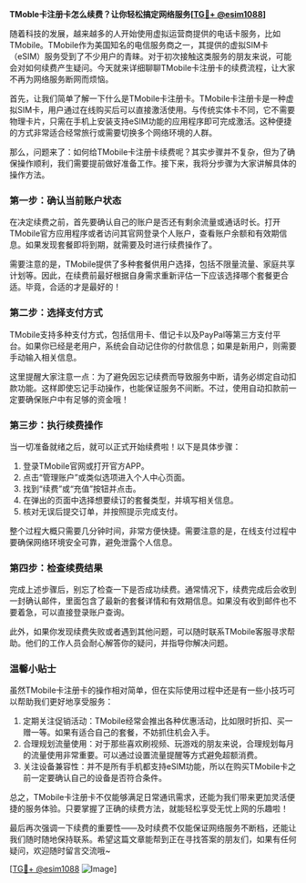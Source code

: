 **TMoble卡注册卡怎么续费？让你轻松搞定网络服务[[TG💪+ @esim1088](https://t.me/s/esim1088)]**

随着科技的发展，越来越多的人开始使用虚拟运营商提供的电话卡服务，比如TMobile。TMobile作为美国知名的电信服务商之一，其提供的虚拟SIM卡（eSIM）服务受到了不少用户的青睐。对于初次接触这类服务的朋友来说，可能会对如何续费产生疑问。今天就来详细聊聊TMobile卡注册卡的续费流程，让大家不再为网络服务断网而烦恼。

首先，让我们简单了解一下什么是TMobile卡注册卡。TMobile卡注册卡是一种虚拟SIM卡，用户通过在线购买后可以直接激活使用。与传统实体卡不同，它不需要物理卡片，只需在手机上安装支持eSIM功能的应用程序即可完成激活。这种便捷的方式非常适合经常旅行或需要切换多个网络环境的人群。

那么，问题来了：如何给TMobile卡注册卡续费呢？其实步骤并不复杂，但为了确保操作顺利，我们需要提前做好准备工作。接下来，我将分步骤为大家讲解具体的操作方法。

### **第一步：确认当前账户状态**
在决定续费之前，首先要确认自己的账户是否还有剩余流量或通话时长。打开TMobile官方应用程序或者访问其官网登录个人账户，查看账户余额和有效期信息。如果发现套餐即将到期，就需要及时进行续费操作了。

需要注意的是，TMobile提供了多种套餐供用户选择，包括不限量流量、家庭共享计划等。因此，在续费前最好根据自身需求重新评估一下应该选择哪个套餐更合适。毕竟，合适的才是最好的！

### **第二步：选择支付方式**
TMobile支持多种支付方式，包括信用卡、借记卡以及PayPal等第三方支付平台。如果你已经是老用户，系统会自动记住你的付款信息；如果是新用户，则需要手动输入相关信息。

这里提醒大家注意一点：为了避免因忘记续费而导致服务中断，请务必绑定自动扣款功能。这样即使忘记手动操作，也能保证服务不间断。不过，使用自动扣款前一定要确保账户中有足够的资金哦！

### **第三步：执行续费操作**
当一切准备就绪之后，就可以正式开始续费啦！以下是具体步骤：

1. 登录TMobile官网或打开官方APP。
2. 点击“管理账户”或类似选项进入个人中心页面。
3. 找到“续费”或“充值”按钮并点击。
4. 在弹出的页面中选择想要续订的套餐类型，并填写相关信息。
5. 核对无误后提交订单，并按照提示完成支付。

整个过程大概只需要几分钟时间，非常方便快捷。需要注意的是，在线支付过程中要确保网络环境安全可靠，避免泄露个人信息。

### **第四步：检查续费结果**
完成上述步骤后，别忘了检查一下是否成功续费。通常情况下，续费完成后会收到一封确认邮件，里面包含了最新的套餐详情和有效期信息。如果没有收到邮件也不要着急，可以直接登录账户查询。

此外，如果你发现续费失败或者遇到其他问题，可以随时联系TMobile客服寻求帮助。他们的工作人员会耐心解答你的疑问，并指导你解决问题。

### **温馨小贴士**
虽然TMobile卡注册卡的操作相对简单，但在实际使用过程中还是有一些小技巧可以帮助我们更好地享受服务：

1. 定期关注促销活动：TMobile经常会推出各种优惠活动，比如限时折扣、买一赠一等。如果有适合自己的套餐，不妨抓住机会入手。
2. 合理规划流量使用：对于那些喜欢刷视频、玩游戏的朋友来说，合理规划每月的流量使用非常重要。可以通过设置流量提醒等方式避免超额消费。
3. 关注设备兼容性：并不是所有手机都支持eSIM功能，所以在购买TMobile卡之前一定要确认自己的设备是否符合条件。

总之，TMobile卡注册卡不仅能够满足日常通讯需求，还能为我们带来更加灵活便捷的服务体验。只要掌握了正确的续费方法，就能轻松享受无忧上网的乐趣啦！

最后再次强调一下续费的重要性——及时续费不仅能保证网络服务不断档，还能让我们随时随地保持联系。希望这篇文章能帮到正在寻找答案的朋友们，如果有任何疑问，欢迎随时留言交流哦~

[[TG💪+ @esim1088](https://t.me/s/esim1088) ![Image](https://i.postimg.cc/4NQfJmqS/Snipaste-2025-05-13-00-14-12.png)]